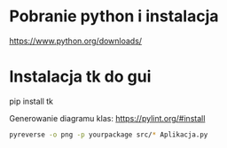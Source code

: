 
# Pobranie python i instalacja
https://www.python.org/downloads/

# Instalacja tk do gui
pip install tk

Generowanie diagramu klas:
https://pylint.org/#install
```bash
pyreverse -o png -p yourpackage src/* Aplikacja.py
```


